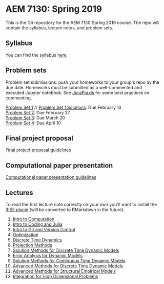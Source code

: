 # AEM 7130: Spring 2019
This is the Git repository for the AEM 7130 Spring 2019 course. The repo will contain the syllabus, lecture notes, and problem sets.

## Syllabus

You can find the syllabus [here](https://raw.githack.com/AEM7130/SPRING2019/master/syllabus2019.pdf).

## Problem sets

Problem set submissions: push your homeworks to your group's repo by the due date. Homeworks must be submitted as a well-commented and executed Jupyter notebook. See [JuliaPraxis](https://github.com/JuliaPraxis) for some best practices on commenting.

[Problem Set 1](https://github.com/AEM7130/SPRING2019/blob/master/problem_sets/1_ps_intro_git.ipynb) // [Problem Set 1 Solutions](https://github.com/AEM7130/SPRING2019/blob/master/problem_sets/1_ps_intro_git_solutions.ipynb): Due February 13  
[Problem Set 2](https://github.com/AEM7130/SPRING2019/blob/master/problem_sets/2_ps_optim.ipynb): Due February 27  
[Problem Set 3](https://github.com/AEM7130/SPRING2019/blob/master/problem_sets/3_ps_approx.ipynb): Due March 20  
[Problem Set 4](https://github.com/AEM7130/SPRING2019/blob/master/problem_sets/4_ps_solve.ipynb): Due April 10

## Final project proposal

[Final project proposal guidelines](https://rawcdn.githack.com/AEM7130/SPRING2019/cba512ce09ddb548999a6417bafe95e7ba7e2c44/final_project/project_proposal.html)

## Computational paper presentation

[Computational paper presentation guidelines](https://raw.githack.com/AEM7130/SPRING2019/master/paper_presentation/paper_presentation.html)

## Lectures

To read the first lecture note correctly on your own you'll want to install the [RISE plugin](https://github.com/damianavila/RISE) (will be converted to RMarkdown in the future).

1. [Intro to Computation](https://github.com/AEM7130/SPRING2019/blob/master/lecture_notes/1_introduction.ipynb)  
2. [Intro to Coding and Julia](https://raw.githack.com/AEM7130/SPRING2019/master/lecture_notes/2a_coding.html)  
3. [Intro to Git and Version Control](https://raw.githack.com/AEM7130/SPRING2019/master/lecture_notes/2b_git.html)  
4. [Optimization](https://raw.githack.com/AEM7130/SPRING2019/master/lecture_notes/3_optimization.html)  
5. [Discrete Time Dynamics](https://raw.githack.com/AEM7130/SPRING2019/master/lecture_notes/4_dynamics.html)   
6. [Projection Methods](https://raw.githack.com/AEM7130/SPRING2019/master/lecture_notes/5_projection.html)  
7. [Solution Methods for Discrete Time Dynamic Models](https://raw.githack.com/AEM7130/SPRING2019/master/lecture_notes/6_solution_methods.html)  
8. [Error Analysis for Dynamic Models](https://raw.githack.com/AEM7130/SPRING2019/master/lecture_notes/7_error_analysis.html)  
9. [Solution Methods for Continuous Time Dynamic Models](https://raw.githack.com/AEM7130/SPRING2019/master/lecture_notes/8_optimal_control.html)  
10. [Advanced Methods for Discrete Time Dynamic Models](https://github.com/AEM7130/SPRING2019)  
11. [Advanced Methods for Structural Empirical Models](https://github.com/AEM7130/SPRING2019)  
12. [Integration for High Dimensional Problems](https://github.com/AEM7130/SPRING2019)
